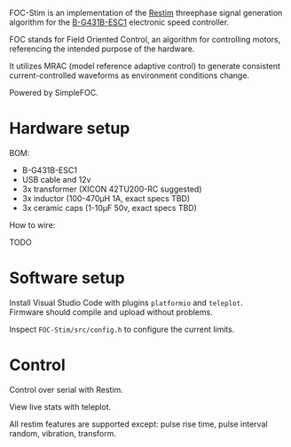 FOC-Stim is an implementation of the [Restim](https://github.com/diglet48/restim) threephase signal generation algorithm
for the [B-G431B-ESC1](https://www.st.com/en/evaluation-tools/b-g431b-esc1.html) electronic speed controller.

FOC stands for Field Oriented Control, an algorithm for controlling motors, referencing the intended purpose of the hardware.

It utilizes MRAC (model reference adaptive control) to generate consistent current-controlled waveforms
as environment conditions change.

Powered by SimpleFOC.

# Hardware setup

BOM:

* B-G431B-ESC1
* USB cable and 12v
* 3x transformer (XICON 42TU200-RC suggested)
* 3x inductor (100-470µH 1A, exact specs TBD)
* 3x ceramic caps (1-10µF 50v, exact specs TBD)

How to wire:

TODO

# Software setup

Install Visual Studio Code with plugins `platformio` and `teleplot`.  
Firmware should compile and upload without problems.

Inspect `FOC-Stim/src/config.h` to configure the current limits.

# Control

Control over serial with Restim.

View live stats with teleplot.

All restim features are supported except: pulse rise time, pulse interval random, vibration, transform.